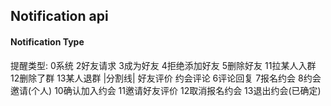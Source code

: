 ## Notification api

#### Notification Type

提醒类型: 0系统 2好友请求 3成为好友 4拒绝添加好友 5删除好友 11拉某人入群 12删除了群 13某人退群 |分割线|  好友评价  约会评论 6评论回复 7报名约会 8约会邀请(个人) 10确认加入约会 11邀请好友评价 12取消报名约会 13退出约会(已确定)